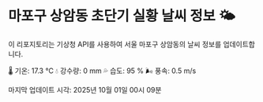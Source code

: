
# 마포구 상암동 초단기 실황 날씨 정보 🌤️

이 리포지토리는 기상청 API를 사용하여 서울 마포구 상암동의 날씨 정보를 업데이트합니다. 

🌡️ 기온: 17.3 ℃
💧 강수량: 0 mm
💦 습도: 95 %
🌬️ 풍속: 0.5 m/s

마지막 업데이트 시각: 2025년 10월 01일 00시 09분    
